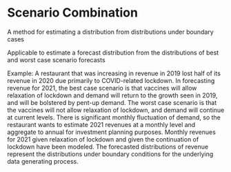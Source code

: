 # Scenario Combination
A method for estimating a distribution from distributions under boundary cases

Applicable to estimate a forecast distribution from the distributions of best and worst case scenario forecasts

Example:
A restaurant that was increasing in revenue in 2019 lost half of its revenue in 2020 due primarily to COVID-related lockdown. In forecasting revenue for 2021, the best case scenario is that vaccines will allow relaxation of lockdown and demand will return to the growth seen in 2019, and will be bolstered by pent-up demand. The worst case scenario is that the vaccines will not allow relaxation of lockdown, and demand will continue at current levels.
There is significant monthly fluctuation of demand, so the restaurant wants to estimate 2021 revenues at a monthly level and aggregate to annual for investment planning purposes.
Monthly revenues for 2021 given relaxation of lockdown and given the continuation of lockdown have been modeled. The forecasted distributions of revenue represent the distributions under boundary conditions for the underlying data generating process.
